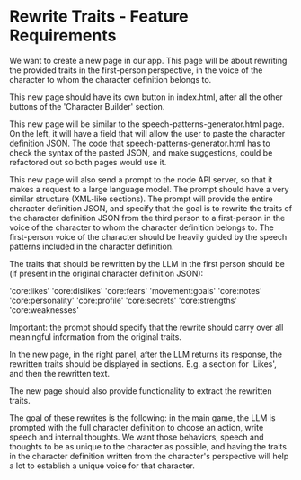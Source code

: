 # Rewrite Traits - Feature Requirements

We want to create a new page in our app. This page will be about rewriting the provided traits in the first-person perspective, in the voice of the character to whom the character definition belongs to.

This new page should have its own button in index.html, after all the other buttons of the 'Character Builder' section.

This new page will be similar to the speech-patterns-generator.html page. On the left, it will have a field that will allow the user to paste the character definition JSON. The code that speech-patterns-generator.html has to check the syntax of the pasted JSON, and make suggestions, could be refactored out so both pages would use it.

This new page will also send a prompt to the node API server, so that it makes a request to a large language model. The prompt should have a very similar structure (XML-like sections). The prompt will provide the entire character definition JSON, and specify that the goal is to rewrite the traits of the character definition JSON from the third person to a first-person in the voice of the character to whom the character definition belongs to. The first-person voice of the character should be heavily guided by the speech patterns included in the character definition.

The traits that should be rewritten by the LLM in the first person should be (if present in the original character definition JSON):

'core:likes'
'core:dislikes'
'core:fears'
'movement:goals'
'core:notes'
'core:personality'
'core:profile'
'core:secrets'
'core:strengths'
'core:weaknesses'

Important: the prompt should specify that the rewrite should carry over all meaningful information from the original traits.

In the new page, in the right panel, after the LLM returns its response, the rewritten traits should be displayed in sections. E.g. a section for 'Likes', and then the rewritten text.

The new page should also provide functionality to extract the rewritten traits.

The goal of these rewrites is the following: in the main game, the LLM is prompted with the full character definition to choose an action, write speech and internal thoughts. We want those behaviors, speech and thoughts to be as unique to the character as possible, and having the traits in the character definition written from the character's perspective will help a lot to establish a unique voice for that character.
